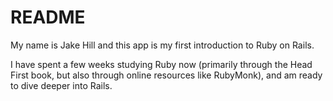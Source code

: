 # README

My name is Jake Hill and this app is my first introduction to Ruby on Rails.

I have spent a few weeks studying Ruby now (primarily through the Head First book, but also through online resources like RubyMonk), and am ready to dive deeper into Rails.